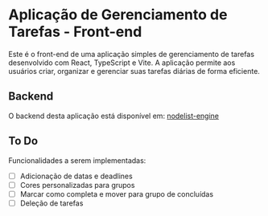 # Aplicação de Gerenciamento de Tarefas - Front-end

Este é o front-end de uma aplicação simples de gerenciamento de tarefas desenvolvido com React, TypeScript e Vite. A aplicação permite aos usuários criar, organizar e gerenciar suas tarefas diárias de forma eficiente.

## Backend

O backend desta aplicação está disponível em:
[nodelist-engine](https://github.com/aetussilicon/nodelist-engine)

## To Do

Funcionalidades a serem implementadas:

- [ ] Adicionação de datas e deadlines
- [ ] Cores personalizadas para grupos
- [ ] Marcar como completa e mover para grupo de concluídas
- [ ] Deleção de tarefas
